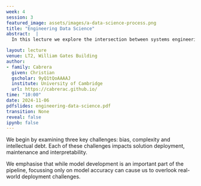 ```yaml
---
week: 4
session: 3
featured_image: assets/images/a-data-science-process.png
title: "Engineering Data Science"
abstract:  |
  In this lecture we explore the intersection between systems engineering principles and data science. This provides a framework that emphasizes the importance of context in addressing modern data science challenges. 

layout: lecture
venue: LT2, William Gates Building
author:
- family: Cabrera
  given: Christian
  gscholar: 9yQ1tQoAAAAJ
  institute: University of Cambridge
  url: https://cabrerac.github.io/ 
time: "10:00"
date: 2024-11-06
pdfslides: engineering-data-science.pdf
transition: None
reveal: false
ipynb: false
---
```



We begin by examining three key challenges: bias, complexity and intellectual debt. Each of these challenges impacts solution deployment, maintenance and interpretability. 

We emphasise that while model development is an important part of the pipeline, focussing only on model accuracy can cause us to overlook real-world deployment challenges. 
